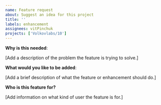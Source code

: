 ```yaml
---
name: Feature request
about: Suggest an idea for this project
title: ''
labels: enhancement
assignees: vitPinchuk
projects: ['Volkovlabs/10']
---
```


<!-- Please only use this template for submitting feature requests -->

**Why is this needed**:

[Add a description of the problem the feature is trying to solve.]

**What would you like to be added**:

[Add a brief description of what the feature or enhancement should do.]

**Who is this feature for?**

[Add information on what kind of user the feature is for.]
